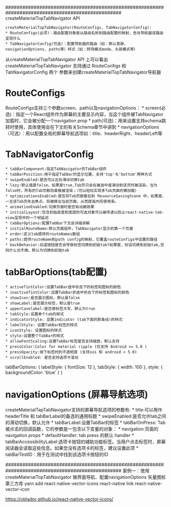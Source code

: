 #################################################################################################
createMaterialTopTabNavigator API

    createMaterialTopTabNavigator(RouteConfigs, TabNavigatorConfig):
    * RouteConfigs(必须)：路由配置对象是从路由名称到路由配置的映射，告诉导航器该路由呈现什么
    * TabNavigatorConfig(可选)：配置导航器的路由（如：默认首屏，navigationOptions, paths等）样式（如：转场模式mode、头部模式等）

从createMaterialTopTabNavigator API 上可以看出 createMaterialTopTabNavigator 支持通过 RouteConfigs 和 TabNavigatorConfig 两个
参数来创建createMaterialTopTabNavigator导航器

# RouteConfigs

RouteConfigs支持三个参数screen、path以及navigationOptions：
    * screen(必选)：指定一个React组件作为屏幕的主要显示内容，当这个组件被TabNavigator加载时，它会被分配一个navigation prop
    * path(可选)：用来设置支持schema跳转时使用，具体使用会在下文的有关Schema章节中讲到
    * navigationOptions（可选）：用以配置全局的屏幕导航选项如：title、headerRight、headerLeft等

# TabNavigatorConfig
    * tabBarComponent:指定TabNavigator的TabBar组件
    * tabBarPosition:用于指定TabBar的显示位置，支持'top'与'bottom'两种方式
    * swipeEnabled:是否可以左右滑动切换tab
    * lazy:默认值是false。如果是true,Tab页只会在被选中或滑动到该页时被渲染。当为false时，所有的Tab页都将直接被渲染；（可以轻松实现多Tab页面的懒加载）
    * optimizationsEnabled:是否将Tab页嵌套在到 ResourceSavingScene 中。如果是，一旦该Tab页失去焦点，将被移出当前页面，从而提高内存使用率。
    * animationEnabled:切换页面时是否有动画效果
    * initialLayout:包含初始高度和宽度的可选对象可以被传递以防止react-native-tab-view呈现中的一个帧延迟
    * tabBarOptions:配置TabBar下文会详细讲解
    * initialRouteName:默认页面组件，TabNavigator显示的第一个页面
    * order:定义tab顺序的routeNames数组
    * paths:提供routeName到path config的映射，它覆盖routeConfigs中设置的路径
    * backBehavior:后退按钮是否会导致标签切换到初始tab?如果是，则设切换到初始tab,否则什么也不做。默认为切换到初始tab

# tabBarOptions(tab配置)
    * activeTintColor:设置TabBar选中状态下的标签和图标的颜色
    * inactiveTintColor:设置TabBar非选中状态下的标签和图标的颜色
    * showIcon:是否展示图标，默认是false
    * showLabel:是否展示标签，默认是true
    * upperCaselabel:是否使标签大写，默认为true
    * tabStyle:设置单个tab的样式
    * indicatorStyle: 设置indicator (tab下面的那条线)的样式
    * labelStyle: 设置TabBar标签的样式
    * iconStyle: 设置图标的样式
    * style:设置整个TabBar的样式
    * allowFontScaling:设置TabBar标签是否支持缩放，默认支持
    * pressColor:Color for material ripple (仅支持 Android >= 5.0 )
    * pressOpacity:按下标签时的不透明度 (支持ios 和 android < 5.0)
    * scrollEnabled: 是否支持选项卡滚动

tabBarOptions: {
    labelStyle: {
        fontSize: 12
    },
    tabStyle: {
        width: 100
    },
    style: {
        backgroundColor: 'blue'
    }
}

# navigationOptions (屏幕导航选项)

createMaterialTapTabNavigator支持的屏幕导航选项的参数有:
    * title:可以用作headerTitle 和 tabBarLabel的备选的通用标题
    * swipeEnabled:是否允许tab之间的滑动切换，默认允许
    * tabBarLabel:设置TabBar的标签
    * tabBarOnPress: Tab被点击的回调函数，它的参数是一包含以下变量的对象：
        * navigation:页面的navigation props
        * defaultHandler: tab press 的默认 handler
    * tabBarAccessibilityLabel:选项卡按钮的辅助功能标签。当用户点击标签时，屏幕阅读器会读取这些信息。如果您没有选项卡的标签，建议设置此项
    * tabBarTestID：用于在测试中找到该选项卡按钮的ID

#################################################################################################
案例一：使用 createMaterialTopTabNavigator 做界面导航、配置navigationOptions
矢量图标第三方库
yarn add react-native-vector-icons
react-native link react-native-vector-icon

https://oblador.github.io/react-native-vector-icons/